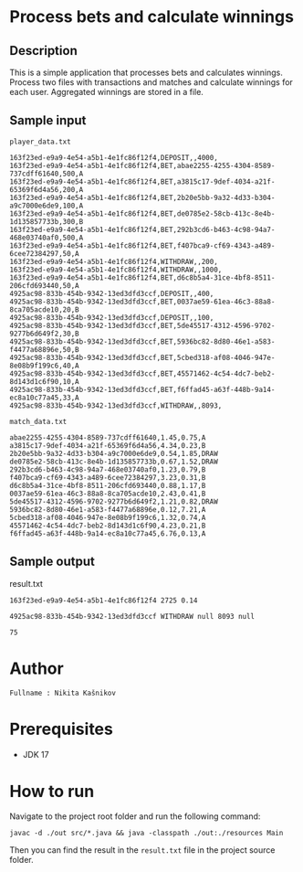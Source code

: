 # Process bets and calculate winnings

## Description

This is a simple application that processes bets and calculates winnings.
Process two files with transactions and matches and calculate winnings for each user.
Aggregated winnings are stored in a file.

## Sample input

`player_data.txt`

```plaintext
163f23ed-e9a9-4e54-a5b1-4e1fc86f12f4,DEPOSIT,,4000,
163f23ed-e9a9-4e54-a5b1-4e1fc86f12f4,BET,abae2255-4255-4304-8589-737cdff61640,500,A
163f23ed-e9a9-4e54-a5b1-4e1fc86f12f4,BET,a3815c17-9def-4034-a21f-65369f6d4a56,200,A
163f23ed-e9a9-4e54-a5b1-4e1fc86f12f4,BET,2b20e5bb-9a32-4d33-b304-a9c7000e6de9,100,A
163f23ed-e9a9-4e54-a5b1-4e1fc86f12f4,BET,de0785e2-58cb-413c-8e4b-1d135857733b,300,B
163f23ed-e9a9-4e54-a5b1-4e1fc86f12f4,BET,292b3cd6-b463-4c98-94a7-468e03740af0,500,A
163f23ed-e9a9-4e54-a5b1-4e1fc86f12f4,BET,f407bca9-cf69-4343-a489-6cee72384297,50,A
163f23ed-e9a9-4e54-a5b1-4e1fc86f12f4,WITHDRAW,,200,
163f23ed-e9a9-4e54-a5b1-4e1fc86f12f4,WITHDRAW,,1000,
163f23ed-e9a9-4e54-a5b1-4e1fc86f12f4,BET,d6c8b5a4-31ce-4bf8-8511-206cfd693440,50,A
4925ac98-833b-454b-9342-13ed3dfd3ccf,DEPOSIT,,400,
4925ac98-833b-454b-9342-13ed3dfd3ccf,BET,0037ae59-61ea-46c3-88a8-8ca705acde10,20,B
4925ac98-833b-454b-9342-13ed3dfd3ccf,DEPOSIT,,100,
4925ac98-833b-454b-9342-13ed3dfd3ccf,BET,5de45517-4312-4596-9702-9277b6d649f2,30,B
4925ac98-833b-454b-9342-13ed3dfd3ccf,BET,5936bc82-8d80-46e1-a583-f4477a68896e,50,B
4925ac98-833b-454b-9342-13ed3dfd3ccf,BET,5cbed318-af08-4046-947e-8e08b9f199c6,40,A
4925ac98-833b-454b-9342-13ed3dfd3ccf,BET,45571462-4c54-4dc7-beb2-8d143d1c6f90,10,A
4925ac98-833b-454b-9342-13ed3dfd3ccf,BET,f6ffad45-a63f-448b-9a14-ec8a10c77a45,33,A
4925ac98-833b-454b-9342-13ed3dfd3ccf,WITHDRAW,,8093,
```

`match_data.txt`

```plaintext
abae2255-4255-4304-8589-737cdff61640,1.45,0.75,A
a3815c17-9def-4034-a21f-65369f6d4a56,4.34,0.23,B
2b20e5bb-9a32-4d33-b304-a9c7000e6de9,0.54,1.85,DRAW
de0785e2-58cb-413c-8e4b-1d135857733b,0.67,1.52,DRAW
292b3cd6-b463-4c98-94a7-468e03740af0,1.23,0.79,B
f407bca9-cf69-4343-a489-6cee72384297,3.23,0.31,B
d6c8b5a4-31ce-4bf8-8511-206cfd693440,0.88,1.17,B
0037ae59-61ea-46c3-88a8-8ca705acde10,2.43,0.41,B
5de45517-4312-4596-9702-9277b6d649f2,1.21,0.82,DRAW
5936bc82-8d80-46e1-a583-f4477a68896e,0.12,7.21,A
5cbed318-af08-4046-947e-8e08b9f199c6,1.32,0.74,A
45571462-4c54-4dc7-beb2-8d143d1c6f90,4.23,0.21,B
f6ffad45-a63f-448b-9a14-ec8a10c77a45,6.76,0.13,A
```

## Sample output

result.txt
```plaintext
163f23ed-e9a9-4e54-a5b1-4e1fc86f12f4 2725 0.14

4925ac98-833b-454b-9342-13ed3dfd3ccf WITHDRAW null 8093 null

75
```

# Author

`Fullname : Nikita Kašnikov`

# Prerequisites

- JDK 17

# How to run

 Navigate to the project root folder and run the following command:

```shell
javac -d ./out src/*.java && java -classpath ./out:./resources Main
```

Then you can find the result in the `result.txt` file in the project source folder.